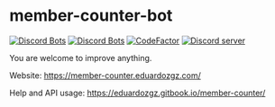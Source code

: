 # member-counter-bot
[![Discord Bots](https://discordbots.org/api/widget/status/478567255198662656.svg)](https://discordbots.org/bot/478567255198662656) [![Discord Bots](https://discordbots.org/api/widget/servers/478567255198662656.svg)](https://discordbots.org/bot/478567255198662656)
[![CodeFactor](https://www.codefactor.io/repository/github/eduardozgz/member-counter-bot/badge)](https://www.codefactor.io/repository/github/eduardozgz/member-counter-bot)
[![Discord server](https://discordapp.com/api/guilds/614777317733957632/widget.png?style=shield)](https://discord.gg/g4MfV6N)

You are welcome to improve anything.

Website: https://member-counter.eduardozgz.com/

Help and API usage: https://eduardozgz.gitbook.io/member-counter/
